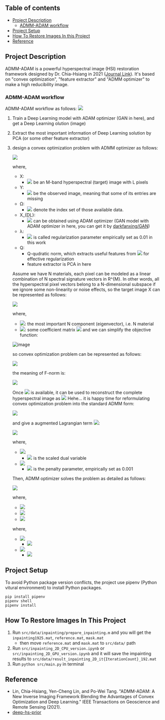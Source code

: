 ## Table of contents
- [Project Description](#project-description)
    - [ADMM-ADAM workflow](#admm-adam-workflow)
- [Project Setup](#project-setup)
- [How To Restore Images In this Project](#how-to-restore-images-in-this-project)
- [Reference](#reference)
## Project Description
ADMM-ADAM is a powerful hyperspectral image (HSI) restoration framework designed by Dr. Chia-Hsiang in 2021 ([Journal Link](https://ieeexplore.ieee.org/document/9546991)). It's based on "convex optimization", "feature extractor" and "ADMM optimizer" to make a high reducibility image.

### ADMM-ADAM workflow
ADMM-ADAM workflow as follows:
![](https://i.imgur.com/ohtsqcl.png)

1. Train a Deep Learning model with ADAM optimizer (GAN in here), and get a Deep Learning olution (image)
2. Extract the most important information of Deep Learning solution by PCA (or some other feature extractor)
3. design a convex optimization problem with ADMM optimizer as follows:

    ![](https://i.imgur.com/92szBja.png)
  
    where, 
    - X:
        - ![](https://i.imgur.com/4IWOC7j.png) be an M-band hyperspectral (target) image with L pixels
    - Y:
        - ![](https://i.imgur.com/ROvSTS1.png) be the observed image, meaning that some of its entries are missing
    - Ω:
        - ![](https://i.imgur.com/n20bmqx.png) denote the index set of those available data.
    - X_{DL}:
        - ![](https://i.imgur.com/DKiYV9p.png) can be obtained using ADAM optimizer (GAN model with ADAM optimizer in here, you can get it by [darkfanxing/GAN](https://github.com/darkfanxing/GAN))
    - λ:
        - ![](https://i.imgur.com/kNyib67.png) is called regularization parameter empirically set as 0.01
          in this work
    - Q:
        - Q-qudratic norm, which extracts useful features from ![](https://i.imgur.com/0cCBpeI.png) for effective regularization
        - feature extractor is PCA in here

    Assume we have N materials, each pixel can be modeled as a linear combination of N spectral signature vectors in R^{M}. In other words, all the hyperspectral pixel vectors belong to a N-dimensional subspace if we ignore some non-linearity or noise effects, so the target image X can be represented as follows:

    ![](https://i.imgur.com/nfHmnDe.png)

    where,
    - ![](https://i.imgur.com/uMZ4MrQ.png): the most important N component (eigenvector), i.e. N material
    - ![](https://i.imgur.com/yEfBDVA.png): some coefficient matrix ![](https://i.imgur.com/jR0iJTS.png) and we can simplify the objective function:
        
    ![image](https://user-images.githubusercontent.com/36408071/147899750-21ff954b-0f97-432d-987c-3f1c36e23604.png)


    so convex optimization problem can be represented as follows:
    
    ![](https://i.imgur.com/OOxySYH.png)

    the meaning of F-norm is:
    
    ![](https://i.imgur.com/DwhQawt.png)
    
    
    Once ![](https://i.imgur.com/ng4maRj.png) is available, it can be used to reconstruct the
    complete hyperspectral image as ![](https://i.imgur.com/u3X2BWG.png)
    Hehe... it is happy time for reformulating convex optimization
    problem into the standard ADMM form:
        
    ![](https://i.imgur.com/VcQZcYQ.png)
    
    
    and give a augmented Lagrangian term ![](https://i.imgur.com/cDteZWp.png):
        
    ![](https://i.imgur.com/3BJtlVI.png)
  
    
    where,
    - ![](https://i.imgur.com/TEfQB7P.png):
        - ![](https://i.imgur.com/O53gNRc.png) is the scaled dual variable
    - ![](https://i.imgur.com/oncQMDl.png)
        - ![](https://i.imgur.com/oncQMDl.png) is the penalty parameter, empirically set as 0.001
    
    
    Then, ADMM optimizer solves the problem as detailed as follows:
    
    ![](https://user-images.githubusercontent.com/36408071/147899226-87c441d5-944f-469a-bf69-5b19c0d92450.png)
    
    
    where,
    - ![](https://user-images.githubusercontent.com/36408071/147899506-f9be9971-d318-4f66-96ae-7b3d52ea44b7.png)
    - ![](https://user-images.githubusercontent.com/36408071/147899421-f2016cab-c6f8-4b10-99af-854e7b76d1e0.png)
    - ![](https://user-images.githubusercontent.com/36408071/147899456-24c83158-ea4a-46d7-b608-a51301cbbb91.png)

    where,
    - ![](https://user-images.githubusercontent.com/36408071/147899603-c6daf91a-ef83-4da3-bab0-28d3bdb1b8cd.png)   
        - ![](https://user-images.githubusercontent.com/36408071/147899590-70eae922-9ae6-4384-80f4-06d297fbbbac.png)
    - ![](https://user-images.githubusercontent.com/36408071/147899616-6c9d60d1-33ae-4f55-b053-7a3980957d10.png)
        - ![](https://user-images.githubusercontent.com/36408071/147899666-52178a14-d259-41f5-97e9-0dda87d8b38a.png)


## Project Setup
To avoid Python package version conflicts, the project use pipenv (Python vitural environment) to install Python packages.

```console
pip install pipenv
pipenv shell
pipenv install
```

## How To Restore Images In This Project
1. Run `src/data/inpainting/prepare_inpainting.m` and you will get the `inpainting1925.mat`, `reference.mat`, `mask.mat`
    - then move `reference.mat` and `mask.mat` to `src/data/` path
2. Run `src/inpainting_2D_CPU_version.ipynb` or `src/inpainting_2D_GPU_version.ipynb` and it will save the impainting results to `src/data/result_inpainting_2D_it{IterationCount}_192.mat`
3. Run `python src/main.py` in terminal

## Reference
- Lin, Chia-Hsiang, Yen-Cheng Lin, and Po-Wei Tang. "ADMM-ADAM: A New Inverse Imaging Framework Blending the Advantages of Convex Optimization and Deep Learning." IEEE Transactions on Geoscience and Remote Sensing (2021).
- [deep-hs-prior](https://github.com/acecreamu/deep-hs-prior)
